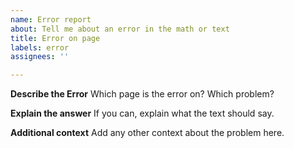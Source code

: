 ```yaml
---
name: Error report
about: Tell me about an error in the math or text
title: Error on page
labels: error
assignees: ''

---
```


**Describe the Error**
Which page is the error on? Which problem?

**Explain the answer**
If you can, explain what the text should say.

**Additional context**
Add any other context about the problem here.
